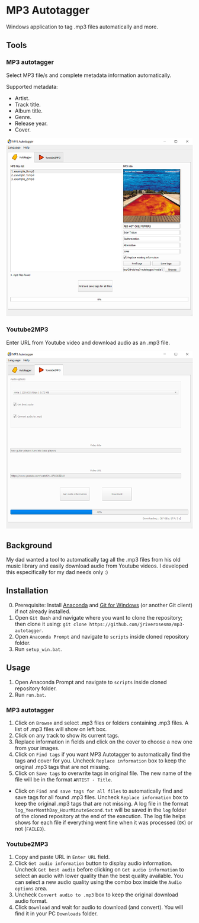 # MP3 Autotagger
 Windows application to tag  .mp3 files automatically and more.

## Tools
### MP3 autotagger
Select MP3 file/s and complete metadata information automatically.

Supported metadata:
- Artist.
- Track title.
- Album title.
- Genre.
- Release year.
- Cover.

![MP3 autotagger tool GUI general view](assets/mp3_autotagger_gui.png)

### Youtube2MP3
Enter URL from Youtube video and download audio as an .mp3 file.

![Youtube2MP3 tool GUI general view](assets/youtube2mp3_gui.png)

## Background
My dad wanted a tool to automatically tag all the .mp3 files from his old music library and easily download audio from Youtube videos. I developed this especifically for my dad needs only :)

## Installation
0. Prerequisite: Install [Anaconda](https://www.anaconda.com/) and [Git for Windows](https://gitforwindows.org/) (or another Git client) if not already installed.
1. Open `Git Bash` and navigate where you want to clone the repository; then clone it using: `git clone https://github.com/jriverosesma/mp3-autotagger`.
3. Open `Anaconda Prompt` and navigate to `scripts` inside cloned repository folder.
4. Run `setup_win.bat`.

## Usage
1. Open Anaconda Prompt and navigate to `scripts` inside cloned repository folder.
2. Run `run.bat`.

### MP3 autotagger
1. Click on `Browse` and select .mp3 files or folders containing .mp3 files. A list of .mp3 files will show on left box.
2. Click on any track to show its current tags.
3. Replace information in fields and click on the cover to choose a new one from your images.
4. Click on `Find tags` if you want MP3 Autotagger to automatically find the tags and cover for you. Uncheck `Replace information` box to keep the original .mp3 tags that are not missing.
5. Click on `Save tags` to overwrite tags in original file. The new name of the file will be in the format `ARTIST - Title`.
- Click on `Find and save tags for all files` to automatically find and save tags for all found .mp3 files. Uncheck `Replace information` box to keep the original .mp3 tags that are not missing. A log file in the format `log_YearMonthDay_HourMinuteSecond.txt` will be saved in the `log` folder of the cloned repository at the end of the execution. The log file helps shows for each file if everything went fine when it was processed (`OK`) or not (`FAILED`).

### Youtube2MP3
1. Copy and paste URL in `Enter URL` field.
2. Click `Get audio information` button to display audio information. Uncheck `Get best audio` before clicking on `Get audio information` to select an audio with lower quality than the best quality available. You can select a new audio quality using the combo box inside the `Audio options` area.
3. Uncheck `Convert audio to .mp3` box to keep the original download audio format.
4. Click `Download` and wait for audio to download (and convert). You will find it in your PC `Downloads` folder.

